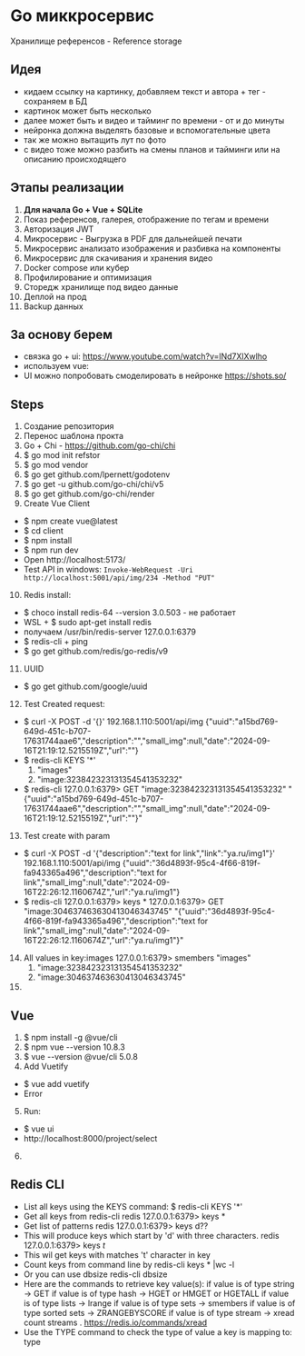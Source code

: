 # Go миккросервис
Хранилище референсов - Reference storage

## Идея
- кидаем ссылку на картинку, добавляем текст и автора + тег - сохраняем в БД
- картинок может быть несколько
- далее может быть и видео и тайминг по времени - от и до минуты
- нейронка должна выделять базовые и вспомогательные цвета
- так же можно вытащить лут по фото
- с видео тоже можно разбить на смены планов и тайминги или на описанию происходящего

## Этапы реализации
1. **Для начала Go + Vue + SQLite**
2. Показ референсов, галерея, отображение по тегам и времени
3. Авторизация JWT
4. Микросервис - Выгрузка в PDF для дальнейшей печати
5. Микросервис анализато изображения и разбивка на компоненты 
6. Микросервис для скачивания и хранения видео
7. Docker compose или кубер
8. Профилирование и оптимизация
9. Сторедж хранилище под видео данные 
10. Деплой на прод
11. Backup данных

## За основу берем 
- связка go + ui: https://www.youtube.com/watch?v=lNd7XlXwlho
- используем vue:
- UI можно попробовать смоделировать в нейронке https://shots.so/

## Steps
1. Создание репозитория
2. Перенос шаблона прокта
3. Go + Chi - https://github.com/go-chi/chi
4. $ go mod init refstor
5. $ go mod vendor
6. $ go get github.com/lpernett/godotenv
7. $ go get -u github.com/go-chi/chi/v5
8. $ go get github.com/go-chi/render
9. Create Vue Client
- $ npm create vue@latest
- $ cd client
- $ npm install
- $ npm run dev
- Open http://localhost:5173/
- Test API in windows: ```Invoke-WebRequest -Uri http://localhost:5001/api/img/234 -Method "PUT"```
10. Redis install:
- $ choco install redis-64 --version 3.0.503 - не работает
- WSL + $ sudo apt-get install redis
- получаем  /usr/bin/redis-server 127.0.0.1:6379
- $ redis-cli  +  ping
- $ go get github.com/redis/go-redis/v9
11. UUID
- $ go get github.com/google/uuid
12. Test Created request:
- $ curl -X POST -d '{}' 192.168.1.110:5001/api/img
  {"uuid":"a15bd769-649d-451c-b707-17631744aae6","description":"","small_img":null,"date":"2024-09-16T21:19:12.5215519Z","url":""}
- $ redis-cli KEYS '*'
  1) "images"
  2) "image:323842323131354541353232"
- $ redis-cli
  127.0.0.1:6379> GET "image:323842323131354541353232"
  "{\"uuid\":\"a15bd769-649d-451c-b707-17631744aae6\",\"description\":\"\",\"small_img\":null,\"date\":\"2024-09-16T21:19:12.5215519Z\",\"url\":\"\"}"
13. Test create with param
- $ curl -X POST -d '{"description":"text for link","link":"ya.ru/img1"}' 192.168.1.110:5001/api/img
  {"uuid":"36d4893f-95c4-4f66-819f-fa943365a496","description":"text for link","small_img":null,"date":"2024-09-16T22:26:12.1160674Z","url":"ya.ru/img1"}
- $ redis-cli
  127.0.0.1:6379> keys *
  127.0.0.1:6379> GET "image:304637463630413046343745"
  "{\"uuid\":\"36d4893f-95c4-4f66-819f-fa943365a496\",\"description\":\"text for link\",\"small_img\":null,\"date\":\"2024-09-16T22:26:12.1160674Z\",\"url\":\"ya.ru/img1\"}"
14. All values in key:images
    127.0.0.1:6379> smembers "images"
    1) "image:323842323131354541353232"
    2) "image:304637463630413046343745"
15. 

## Vue
1. $ npm install -g @vue/cli
2. $ npm vue --version
  10.8.3
3. $ vue --version
   @vue/cli 5.0.8
4. Add Vuetify
- $ vue add vuetify
- Error
5. Run:
- $ vue ui
- http://localhost:8000/project/select
6. 

## Redis CLI
- List all keys using the KEYS command:
  $ redis-cli KEYS '*'
- Get all keys from redis-cli
  redis 127.0.0.1:6379> keys *
- Get list of patterns
  redis 127.0.0.1:6379> keys d??
- This will produce keys which start by 'd' with three characters.
  redis 127.0.0.1:6379> keys *t*
- This wil get keys with matches 't' character in key
- Count keys from command line by
  redis-cli keys * |wc -l 
- Or you can use dbsize
  redis-cli dbsize
- Here are the commands to retrieve key value(s):
  if value is of type string -> GET <key>
  if value is of type hash -> HGET or HMGET or HGETALL <key>
  if value is of type lists -> lrange <key> <start> <end>
  if value is of type sets -> smembers <key>
  if value is of type sorted sets -> ZRANGEBYSCORE <key> <min> <max>
  if value is of type stream -> xread count <count> streams <key> <ID>. https://redis.io/commands/xread
- Use the TYPE command to check the type of value a key is mapping to:
  type <key>




